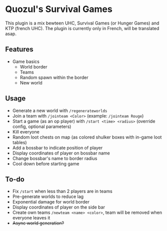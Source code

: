 # Quozul's Survival Games
This plugin is a mix bewteen UHC, Survival Games (or Hunger Games) and KTP (french UHC).
The plugin is currently only in French, will be translated asap.

## Features
- Game basics
    - World border
    - Teams
    - Random spawn within the border
    - New world

## Usage
- Generate a new world with `/regenerateworlds`
- Join a team with `/jointeam <Color>` (example: `/jointeam Rouge`)
- Start a game (as an op player) with `/start <time> <radius>` (override config, optional parameters)
- Kill everyone
- Random loot chests on map (as colored shulker boxes with in-game loot tables)
- Add a bossbar to indicate position of player
- Display coordinates of player on bossbar name
- Change bossbar's name to border radius
- Cool down before starting game

## To-do
- Fix `/start` when less than 2 players are in teams
- Pre-generate worlds to reduce lag
- Exponential damage for world border
- Display coordinates of player on the side bar
- Create own teams `/newteam <name> <color>`, team will be removed when everyone leaves it
- ~~Async world generation?~~